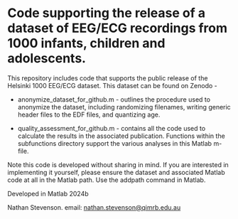 # Code supporting the release of a dataset of EEG/ECG recordings from 1000 infants, children and adolescents.
This repository includes code that supports the public release of the Helsinki 1000 EEG/ECG dataset. This dataset can be found on Zenodo - 

* anonymize_dataset_for_github.m - outlines the procedure used to anonymize the dataset, including randomizing filenames, writing generic header files to the EDF files, and quantizing age.

* quality_assessment_for_github.m - contains all the code used to calculate the results in the associated publication. Functions within the subfunctions directory support the various analyses in this Matlab m-file.

Note this code is developed without sharing in mind. If you are interested in implementing it yourself, please ensure the dataset and associated Matlab code at all in the Matlab path. Use the addpath command in Matlab.

Developed in Matlab 2024b

Nathan Stevenson. email: nathan.stevenson@qimrb.edu.au

